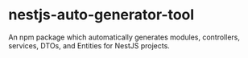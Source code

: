 # nestjs-auto-generator-tool
An npm package which automatically generates modules, controllers, services, DTOs, and Entities for NestJS projects.
